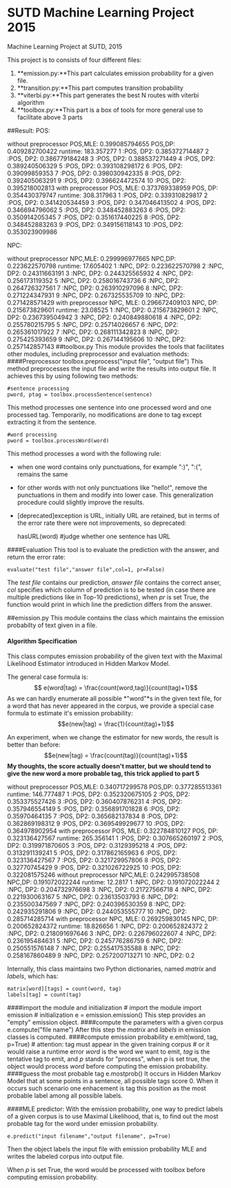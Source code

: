 # SUTD Machine Learning Project 2015
Machine Learning Project at SUTD, 2015

This project is to consists of four different files:

1. **emission.py:**This part calculates emission probability for a given file.
2. **transition.py:**This  part computes transition probability
3. **viterbi.py:**This part generates the best N routes with viterbi algorithm
4. **toolbox.py:**This part is a box of tools for more general use to facilitate above 3 parts

##Result:
POS:

without preprocessor
POS,MLE: 0.399085794655
POS,DP: 0.409282700422
runtime: 183.357277
1 :POS, DP2: 0.385372714487
2 :POS, DP2: 0.386779184248
3 :POS, DP2: 0.388537271449
4 :POS, DP2: 0.389240506329
5 :POS, DP2: 0.393108298172
6 :POS, DP2: 0.39099859353
7 :POS, DP2: 0.398030942335
8 :POS, DP2: 0.392405063291
9 :POS, DP2: 0.396624472574
10 :POS, DP2: 0.395218002813
with preprocessor
POS, MLE: 0.373769338959
POS, DP: 0.354430379747
runtime: 308.317963
1 :POS, DP2: 0.339310829817
2 :POS, DP2: 0.341420534459
3 :POS, DP2: 0.347046413502
4 :POS, DP2: 0.346694796062
5 :POS, DP2: 0.348452883263
6 :POS, DP2: 0.350914205345
7 :POS, DP2: 0.351617440225
8 :POS, DP2: 0.348452883263
9 :POS, DP2: 0.349156118143
10 :POS, DP2: 0.353023909986

NPC:

without preprocessor
NPC,MLE: 0.299996977665
NPC,DP: 0.223622570798
runtime: 17.605402
1 :NPC, DP2: 0.223622570798
2 :NPC, DP2: 0.24311663191
3 :NPC, DP2: 0.244325565932
4 :NPC, DP2: 0.256173119352
5 :NPC, DP2: 0.258016743736
6 :NPC, DP2: 0.264726327561
7 :NPC, DP2: 0.263910297096
8 :NPC, DP2: 0.271224347931
9 :NPC, DP2: 0.267325535709
10 :NPC, DP2: 0.271428571429
with preprocessor
NPC, MLE: 0.296672409103
NPC, DP: 0.215673829601
runtime: 23.08525
1 :NPC, DP2: 0.215673829601
2 :NPC, DP2: 0.236739504942
3 :NPC, DP2: 0.240849880618
4 :NPC, DP2: 0.255780215795
5 :NPC, DP2: 0.25714026657
6 :NPC, DP2: 0.265361017922
7 :NPC, DP2: 0.268111342823
8 :NPC, DP2: 0.275425393659
9 :NPC, DP2: 0.267144195606
10 :NPC, DP2: 0.257142857143
##toolbox.py
This module provides the tools that facilitates other modules, including preprocessor and evaluation methods:
####Preprocessor
	toolbox.preprocess("input file", "output file")
This method preprocesses the input file and write the results into output file. It achieves this by using following two methods:

	#sentence processing
	pword, ptag = toolbox.processSentence(sentence)
This method processes one sentence into one processed word and one processed tag. Temporarily, no modifications are done to tag except extracting it from the sentence.
	
	#word processing
	pword = toolbox.processWord(word)
This method processes a word with the following rule:

  *  when one word contains only punctuations, for example ":)", ":(", remains the same
  *  for other words with not only punctuations like "hello!", remove the punctuations in them and modify into lower case. This generalization procedure could slightly improve the results.
  *  [deprecated]exception is URL, initially URL are retained, but in terms of the error rate there were not improvements, so deprecated:

		hasURL(word) #judge whether one sentence has URL
		
####Evaluation
This tool is to evaluate the prediction with the answer, and return the error rate:

	evaluate("test file","answer file",col=1, pr=False)
The *test file* contains our prediction, *answer file* contains the correct anser, *col* specifies which column of prediction is to be tested (in case there are multiple predictions like in Top-10 predictions), when *pr* is set True, the function would print in which line the prediction differs from the answer.

##emission.py
This module contains the class which maintains the emission probabilty of text given in a file.
#### Algorithm Specification
This class computes emission probability of the given text with the Maximal Likelihood Estimator introduced in Hidden Markov Model.

The general case formula is:
$$ e(word|tag) = \frac{count(word,tag)}{count(tag)+1}$$
As we can hardly enumerate all possible *"word"*s in the given text file, for a word that has never appeared in the corpus, we provide a special case formula to estimate it's emission probability:
$$e(new|tag) = \frac{1}{count(tag)+1}$$

An experiment, when we change the estimator for new words, the result is better than before:
$$e(new|tag) = \frac{count(tag)}{count(tag)+1}$$
**My thoughts, the score actually doesn't matter, but we should tend to give the new word a more probable tag, this trick applied to part 5**

without preprocessor
POS,MLE: 0.340717299578
POS,DP: 0.377285513361
runtime: 146.777487
1 :POS, DP2: 0.352320675105
2 :POS, DP2: 0.353375527426
3 :POS, DP2: 0.360407876231
4 :POS, DP2: 0.357946554149
5 :POS, DP2: 0.356891701828
6 :POS, DP2: 0.35970464135
7 :POS, DP2: 0.365682137834
8 :POS, DP2: 0.362869198312
9 :POS, DP2: 0.369549929677
10 :POS, DP2: 0.364978902954
with preprocessor
POS, MLE: 0.322784810127
POS, DP: 0.323136427567
runtime: 265.356141
1 :POS, DP2: 0.307665260197
2 :POS, DP2: 0.319971870605
3 :POS, DP2: 0.3129395218
4 :POS, DP2: 0.313291139241
5 :POS, DP2: 0.317862165963
6 :POS, DP2: 0.323136427567
7 :POS, DP2: 0.321729957806
8 :POS, DP2: 0.32770745429
9 :POS, DP2: 0.321026722925
10 :POS, DP2: 0.322081575246
without preprocessor
NPC,MLE: 0.242995738508
NPC,DP: 0.191072022244
runtime: 12.2817
1 :NPC, DP2: 0.191072022244
2 :NPC, DP2: 0.204732976698
3 :NPC, DP2: 0.21727566718
4 :NPC, DP2: 0.221930063167
5 :NPC, DP2: 0.23613503793
6 :NPC, DP2: 0.235500347569
7 :NPC, DP2: 0.240396530359
8 :NPC, DP2: 0.242935291806
9 :NPC, DP2: 0.244053555777
10 :NPC, DP2: 0.285714285714
with preprocessor
NPC, MLE: 0.269259830145
NPC, DP: 0.200652824372
runtime: 18.826656
1 :NPC, DP2: 0.200652824372
2 :NPC, DP2: 0.218091697646
3 :NPC, DP2: 0.226796022607
4 :NPC, DP2: 0.236195484631
5 :NPC, DP2: 0.245776286759
6 :NPC, DP2: 0.250551576148
7 :NPC, DP2: 0.255417535588
8 :NPC, DP2: 0.258167860489
9 :NPC, DP2: 0.257200713271
10 :NPC, DP2: 0.2

Internally, this class maintains two Python dictionaries, named *matrix* and *labels*, which has:

	matrix[word][tags] = count(word, tag)
	labels[tag] = count(tag)
####import the module and initialization
	# import the module
	import emission
	# initialization
	e = emission.emission()
This step provides an "empty" emission object.
####compute the parameters with a given corpus
	e.compute("file name")
After this step the *matrix* and *labels* in emission classes is computed. 
####compute emission probability
	e.emit(word, tag, p=True)
	# attention: tag must appear in the given training corpus
	# or it would raise a runtime error
*word* is the word we want to emit, *tag* is the tentative tag to emit, and *p* stands for "process", when *p* is set true, the object would process *word* before computing the emission probability.
####guess the most probable tag
	e.mostprob()
It occurs in Hidden Markov Model that at some points in a sentence, all possible tags score 0. When it occurs such scenario one enhacement is tag this position as the most probable label among all possible labels.

####MLE predictor:
With the emission probability, one way to predict labels of a given corpus is to use Maximal Likelihood, that is, to find out the most probable tag for the word under emission probability.

	e.predict("input filename","output filename", p=True)
Then the object labels the input file with emission probability MLE and writes the labeled corpus into output file. 

When *p* is set True, the word would be processed with toolbox before computing emission probability.
